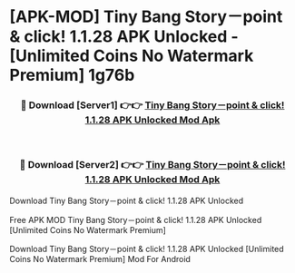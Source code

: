 # [APK-MOD] Tiny Bang Story－point & click! 1.1.28 APK Unlocked - [Unlimited Coins No Watermark Premium] 1g76b



<div align="center">
<h3>🔴 Download [Server1] 👉👉 <a href="https://momento.my/?title=Tiny_Bang_Story－point_&_click!_1.1.28_APK_Unlocked">Tiny Bang Story－point & click! 1.1.28 APK Unlocked Mod Apk</a></h3><br>

<h3>🔴 Download [Server2] 👉👉 <a href="https://momento.my/?title=Tiny_Bang_Story－point_&_click!_1.1.28_APK_Unlocked">Tiny Bang Story－point & click! 1.1.28 APK Unlocked Mod Apk</a></h3>
</div>



Download Tiny Bang Story－point & click! 1.1.28 APK Unlocked 

Free APK MOD Tiny Bang Story－point & click! 1.1.28 APK Unlocked [Unlimited Coins No Watermark Premium]

Download Tiny Bang Story－point & click! 1.1.28 APK Unlocked [Unlimited Coins No Watermark Premium] Mod For Android
